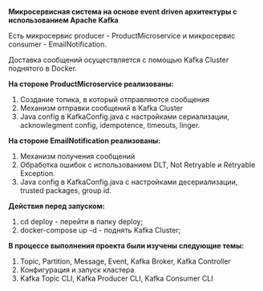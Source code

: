 <p><b>Микросервисная система на основе event driven архитектуры с использованием Apache Kafka</b></p>

<p> Есть микросервис producer - ProductMicroservice и микросервис consumer - EmailNotification.
<p> Доставка сообщений осуществляется с помощью Kafka Cluster поднятого в Docker.

<b>На стороне ProductMicroservice реализованы:</b>
1. Создание топика, в который отправляются сообщения
2. Механизм отправки сообщений в Kafka Cluster
3. Java config в KafkaConfig.java с настройками сериализации, acknowlegment config, idempotence, timeouts, linger.

<b>На стороне EmailNotification реализованы:</b>
1. Механизм получения сообщений
2. Обработка ошибок с использованием DLT, Not Retryable и Retryable Exception.
3. Java config в KafkaConfig.java с настройками десериализации, trusted packages, group id.

<b>Действия перед запуском:</b>
1. cd deploy - перейти в папку deploy;
2. docker-compose up -d - поднять Kafka Cluster;

<b>В процессе выполнения проекта были изучены следующие темы:</b>
1. Topic, Partition, Message, Event, Kafka Broker, Kafka Controller
2. Конфигурация и запуск кластера
3. Kafka Topic CLI, Kafka Producer CLI, Kafka Consumer CLI
